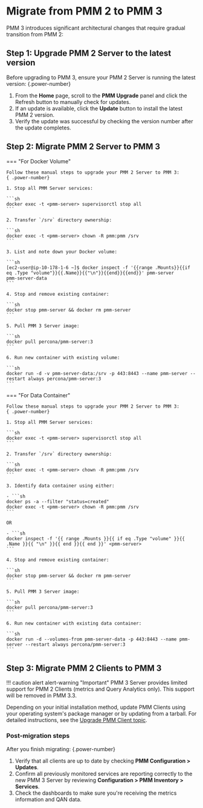 # Migrate from PMM 2 to PMM 3

PMM 3 introduces significant architectural changes that require gradual transition from PMM 2:

## Step 1: Upgrade PMM 2 Server to the latest version

Before upgrading to PMM 3, ensure your PMM 2 Server is running the latest version:
{.power-number}

1. From the **Home** page, scroll to the **PMM Upgrade** panel and click the Refresh button to manually check for updates.
2. If an update is available, click the **Update** button to install the latest PMM 2 version.
3. Verify the update was successful by checking the version number after the update completes.

## Step 2: Migrate PMM 2 Server to PMM 3

=== "For Docker Volume"

    Follow these manual steps to upgrade your PMM 2 Server to PMM 3:
    { .power-number}

    1. Stop all PMM Server services:

    ```sh
    docker exec -t <pmm-server> supervisorctl stop all
    ```

    2. Transfer `/srv` directory ownership:

    ```sh
    docker exec -t <pmm-server> chown -R pmm:pmm /srv
    ```

    3. List and note down your Docker volume:
   
    ```sh
    [ec2-user@ip-10-178-1-6 ~]$ docker inspect -f '{{range .Mounts}}{{if eq .Type "volume"}}{{.Name}}{{"\n"}}{{end}}{{end}}' pmm-server
    pmm-server-data
    ```

    4. Stop and remove existing container:

    ```sh
    docker stop pmm-server && docker rm pmm-server
    ```

    5. Pull PMM 3 Server image:

    ```sh
    docker pull percona/pmm-server:3
    ```

    6. Run new container with existing volume:
   
    ```sh
    docker run -d -v pmm-server-data:/srv -p 443:8443 --name pmm-server --restart always percona/pmm-server:3
    ```

=== "For Data Container"

    Follow these manual steps to upgrade your PMM 2 Server to PMM 3:
    { .power-number}

    1. Stop all PMM Server services:

    ```sh
    docker exec -t <pmm-server> supervisorctl stop all
    ```

    2. Transfer `/srv` directory ownership:

    ```sh
    docker exec -t <pmm-server> chown -R pmm:pmm /srv
    ```

    3. Identify data container using either:
   
    - ```sh
    docker ps -a --filter "status=created"
    docker exec -t <pmm-server> chown -R pmm:pmm /srv
    ```
    
    OR

    - ```sh
    docker inspect -f '{{ range .Mounts }}{{ if eq .Type "volume" }}{{ .Name }}{{ "\n" }}{{ end }}{{ end }}' <pmm-server>
    ``` 
    
    4. Stop and remove existing container:

    ```sh
    docker stop pmm-server && docker rm pmm-server
    ```

    5. Pull PMM 3 Server image:
   
    ```sh
    docker pull percona/pmm-server:3
    ``` 

    6. Run new container with existing data container:

    ```sh
    docker run -d --volumes-from pmm-server-data -p 443:8443 --name pmm-server --restart always percona/pmm-server:3
    ``` 

## Step 3: Migrate PMM 2 Clients to PMM 3

!!! caution alert alert-warning "Important"
    PMM 3 Server provides limited support for PMM 2 Clients (metrics and Query Analytics only). This support will be removed in PMM 3.3.

Depending on your initial installation method, update PMM Clients using your operating system's package manager or by updating from a tarball.
For detailed instructions, see the [Upgrade PMM Client topic](../pmm-upgrade/upgrade_client.md).

### Post-migration steps

After you finish migrating:
{.power-number}

1. Verify that all clients are up to date by checking **PMM Configuration > Updates**.
2. Confirm all previously monitored services are reporting correctly to the new PMM 3 Server by reviewing **Configuration > PMM Inventory > Services**.
3. Check the dashboards to make sure you're receiving the metrics information and QAN data.
